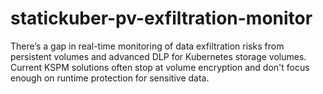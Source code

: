 # statickuber-pv-exfiltration-monitor
There’s a gap in real-time monitoring of data exfiltration risks from persistent volumes and advanced DLP for Kubernetes storage volumes. Current KSPM solutions often stop at volume encryption and don't focus enough on runtime protection for sensitive data. 
